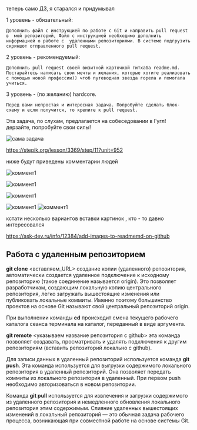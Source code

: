 

теперь само ДЗ, я старался и придумывал


1 уровень - обязательный:

    Дополнить файл с инструкцией по работе с Git и направить pull request в  мой репозиторий, Файл с инструкцией необходимо дополнить информацией о работе с  удаленными репозиториями. В системе подгрузить скриншот отправленного pull request.


2 уровень - рекомендуемый:

    Дополнить pull request своей визитной карточкой гитхаба readme.md. Постарайтесь написать свои мечты и желания, которые хотите реализовать с помощью новой профессии)) чтоб путеводная звезда горела и помогала учиться.

3 уровень - (по желанию) hardcore. 

    Перед вами непростая и интересная задача. Попробуйте сделать блок-схему и если получится, то крепите к pull request.


Эта задача, по слухам, предлагается на собеседовании в Гугл! дерзайте, попробуйте свои силы!

![сама задача](task.png)

https://stepik.org/lesson/3369/step/11?unit=952

ниже будут приведены комментарии людей

![коммент1](kom1.png)

![коммент1](kom4.png)

![коммент1](kom3.png)

![коммент1](kom5.png)
![коммент1](kom2.png)


кстати несколько вариантов вставки картинок , кто - то давно интересовался

https://ask-dev.ru/info/12384/add-images-to-readmemd-on-github

## Работа с удаленным репозиторием

**git clone** <вставляем_URL> создание копии (удаленного) репозитория, автоматически создается удаленное подключение к исходному репозиторию (такое соединение называется origin). Это позволяет разработчикам, создающим локальную копию центрального репозитория, легко загружать вышестоящие изменения или публиковать локальные коммиты. Именно поэтому большинство проектов на основе Git называют свой центральный репозиторий origin.

При выполнении команды **cd** происходит смена текущего рабочего каталога сеанса терминала на каталог, переданный в виде аргумента.

**git remote** <указываем название репозитория с github> эта команда позволяет создавать, просматривать и удалять подключения к другим репозиториям (вставить репозиторий локально с github).

Для записи данных в удаленный репозиторий используется команда **git push**. Эта команда используется для выгрузки содержимого локального репозитория в удаленный репозиторий. Она позволяет передать коммиты из локального репозитория в удаленный.
При первом push необходимо авторизоваться в новом репозитории.

Команда **git pull** используется для извлечения и загрузки содержимого из удаленного репозитория и немедленного обновления локального репозитория этим содержимым. Слияние удаленных вышестоящих изменений в локальный репозиторий — это обычная задача рабочего процесса, возникающая при совместной работе на основе системы Git.

